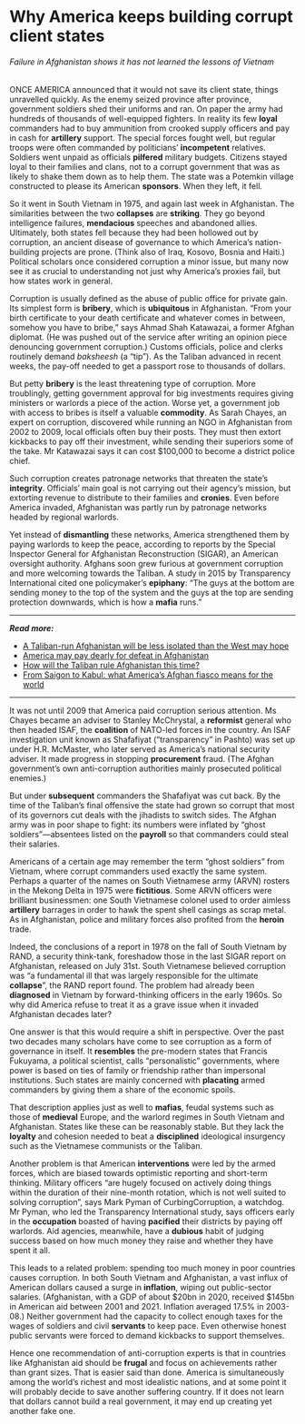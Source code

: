 # Why America keeps building corrupt client states

###### Failure in Afghanistan shows it has not learned the lessons of Vietnam


ONCE AMERICA announced that it would not save its client state, things unravelled quickly. As the enemy seized province after province, government soldiers shed their uniforms and ran. On paper the army had hundreds of thousands of well-equipped fighters. In reality its few **loyal** commanders had to buy ammunition from crooked supply officers and pay in cash for **artillery** support. The special forces fought well, but regular troops were often commanded by politicians’ **incompetent** relatives. Soldiers went unpaid as officials **pilfered** military budgets. Citizens stayed loyal to their families and clans, not to a corrupt government that was as likely to shake them down as to help them. The state was a Potemkin village constructed to please its American **sponsors**. When they left, it fell.

So it went in South Vietnam in 1975, and again last week in Afghanistan. The similarities between the two **collapses** are **striking**. They go beyond intelligence failures, **mendacious** speeches and abandoned allies. Ultimately, both states fell because they had been hollowed out by corruption, an ancient disease of governance to which America’s nation-building projects are prone. (Think also of Iraq, Kosovo, Bosnia and Haiti.) Political scholars once considered corruption a minor issue, but many now see it as crucial to understanding not just why America’s proxies fail, but how states work in general.

Corruption is usually defined as the abuse of public office for private gain. Its simplest form is **bribery**, which is **ubiquitous** in Afghanistan. “From your birth certificate to your death certificate and whatever comes in between, somehow you have to bribe,” says Ahmad Shah Katawazai, a former Afghan diplomat. (He was pushed out of the service after writing an opinion piece denouncing government corruption.) Customs officials, police and clerks routinely demand *baksheesh* (a “tip”). As the Taliban advanced in recent weeks, the pay-off needed to get a passport rose to thousands of dollars.

But petty **bribery** is the least threatening type of corruption. More troublingly, getting government approval for big investments requires giving ministers or warlords a piece of the action. Worse yet, a government job with access to bribes is itself a valuable **commodity**. As Sarah Chayes, an expert on corruption, discovered while running an NGO in Afghanistan from 2002 to 2009, local officials often buy their posts. They must then extort kickbacks to pay off their investment, while sending their superiors some of the take. Mr Katawazai says it can cost $100,000 to become a district police chief.

Such corruption creates patronage networks that threaten the state’s **integrity**. Officials’ main goal is not carrying out their agency’s mission, but extorting revenue to distribute to their families and **cronies**. Even before America invaded, Afghanistan was partly run by patronage networks headed by regional warlords.

Yet instead of **dismantling** these networks, America strengthened them by paying warlords to keep the peace, according to reports by the Special Inspector General for Afghanistan Reconstruction (SIGAR), an American oversight authority. Afghans soon grew furious at government corruption and more welcoming towards the Taliban. A study in 2015 by Transparency International cited one policymaker’s **epiphany**: “The guys at the bottom are sending money to the top of the system and the guys at the top are sending protection downwards, which is how a **mafia** runs.”

_______________

***Read more:***

- [A Taliban-run Afghanistan will be less isolated than the West may hope](https://www.economist.com/asia/2021/08/18/a-taliban-run-afghanistan-will-be-less-isolated-than-the-west-may-hope)
- [America may pay dearly for defeat in Afghanistan](https://www.economist.com/asia/2021/08/18/a-taliban-run-afghanistan-will-be-less-isolated-than-the-west-may-hope)
- [How will the Taliban rule Afghanistan this time?](https://www.economist.com/united-states/america-may-pay-dearly-for-defeat-in-afghanistan/21803610)
- [From Saigon to Kabul: what America’s Afghan fiasco means for the world](https://www.economist.com/briefing/2021/08/21/from-saigon-to-kabul-what-americas-afghan-fiasco-means-for-the-world)

_______________

It was not until 2009 that America paid corruption serious attention. Ms Chayes became an adviser to Stanley McChrystal, a **reformist** general who then headed ISAF, the **coalition** of NATO-led forces in the country. An ISAF investigation unit known as Shafafiyat (“transparency” in Pashto) was set up under H.R. McMaster, who later served as America’s national security adviser. It made progress in stopping **procurement** fraud. (The Afghan government’s own anti-corruption authorities mainly prosecuted political enemies.)

But under **subsequent** commanders the Shafafiyat was cut back. By the time of the Taliban’s final offensive the state had grown so corrupt that most of its governors cut deals with the jihadists to switch sides. The Afghan army was in poor shape to fight: its numbers were inflated by “ghost soldiers”—absentees listed on the **payroll** so that commanders could steal their salaries.

Americans of a certain age may remember the term “ghost soldiers” from Vietnam, where corrupt commanders used exactly the same system. Perhaps a quarter of the names on South Vietnamese army (ARVN) rosters in the Mekong Delta in 1975 were **fictitious**. Some ARVN officers were brilliant businessmen: one South Vietnamese colonel used to order aimless **artillery** barrages in order to hawk the spent shell casings as scrap metal. As in Afghanistan, police and military forces also profited from the **heroin** trade.

Indeed, the conclusions of a report in 1978 on the fall of South Vietnam by RAND, a security think-tank, foreshadow those in the last SIGAR report on Afghanistan, released on July 31st. South Vietnamese believed corruption was “a fundamental ill that was largely responsible for the ultimate **collapse**”, the RAND report found. The problem had already been **diagnosed** in Vietnam by forward-thinking officers in the early 1960s. So why did America refuse to treat it as a grave issue when it invaded Afghanistan decades later?

One answer is that this would require a shift in perspective. Over the past two decades many scholars have come to see corruption as a form of governance in itself. It **resembles** the pre-modern states that Francis Fukuyama, a political scientist, calls “personalistic” governments, where power is based on ties of family or friendship rather than impersonal institutions. Such states are mainly concerned with **placating** armed commanders by giving them a share of the economic spoils.

That description applies just as well to **mafias**, feudal systems such as those of **medieval** Europe, and the warlord regimes in South Vietnam and Afghanistan. States like these can be reasonably stable. But they lack the **loyalty** and cohesion needed to beat a **disciplined** ideological insurgency such as the Vietnamese communists or the Taliban.

Another problem is that American **interventions** were led by the armed forces, which are biased towards optimistic reporting and short-term thinking. Military officers “are hugely focused on actively doing things within the duration of their nine-month rotation, which is not well suited to solving corruption”, says Mark Pyman of CurbingCorruption, a watchdog. Mr Pyman, who led the Transparency International study, says officers early in the **occupation** boasted of having **pacified** their districts by paying off warlords. Aid agencies, meanwhile, have a **dubious** habit of judging success based on how much money they raise and whether they have spent it all.

This leads to a related problem: spending too much money in poor countries causes corruption. In both South Vietnam and Afghanistan, a vast influx of American dollars caused a surge in **inflation**, wiping out public-sector salaries. (Afghanistan, with a GDP of about $20bn in 2020, received $145bn in American aid between 2001 and 2021. Inflation averaged 17.5% in 2003-08.) Neither government had the capacity to collect enough taxes for the wages of soldiers and civil **servants** to keep pace. Even otherwise honest public servants were forced to demand kickbacks to support themselves.

Hence one recommendation of anti-corruption experts is that in countries like Afghanistan aid should be **frugal** and focus on achievements rather than grant sizes. That is easier said than done. America is simultaneously among the world’s richest and most idealistic nations, and at some point it will probably decide to save another suffering country. If it does not learn that dollars cannot build a real government, it may end up creating yet another fake one.